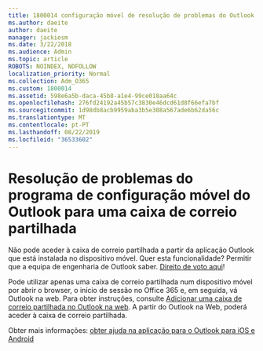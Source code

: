 ```yaml
---
title: 1800014 configuração móvel de resolução de problemas do Outlook para uma caixa de correio partilhada
ms.author: daeite
author: daeite
manager: jackiesm
ms.date: 3/22/2018
ms.audience: Admin
ms.topic: article
ROBOTS: NOINDEX, NOFOLLOW
localization_priority: Normal
ms.collection: Adm_O365
ms.custom: 1800014
ms.assetid: 598e6a5b-daca-45b8-a1e4-99ce018aa64c
ms.openlocfilehash: 276fd24192a45b57c3830e46dcd61d8f66efa7bf
ms.sourcegitcommit: 1d98db8acb9959aba3b5e308a567ade6b62da56c
ms.translationtype: MT
ms.contentlocale: pt-PT
ms.lasthandoff: 08/22/2019
ms.locfileid: "36533602"
---
```

# <a name="troubleshooting-outlook-mobile-setup-for-a-shared-mailbox"></a>Resolução de problemas do programa de configuração móvel do Outlook para uma caixa de correio partilhada

Não pode aceder à caixa de correio partilhada a partir da aplicação Outlook que está instalada no dispositivo móvel. Quer esta funcionalidade? Permitir que a equipa de engenharia de Outlook saber. [Direito de voto aqui](https://go.microsoft.com/fwlink/?linked=862116)!
  
Pode utilizar apenas uma caixa de correio partilhada num dispositivo móvel por abrir o browser, o início de sessão no Office 365 e, em seguida, vá Outlook na web. Para obter instruções, consulte [Adicionar uma caixa de correio partilhada no Outlook na web](https://support.office.com/article/add-a-shared-mailbox-to-outlook-on-the-web-98b5a90d-4e38-415d-a030-f09a4cd28207). A partir do Outlook na Web, poderá aceder à caixa de correio partilhada.
  
Obter mais informações: [obter ajuda na aplicação para o Outlook para iOS e Android](https://support.office.com/article/Get-in-app-help-for-Outlook-for-iOS-and-Android-218a22d1-9fa5-4889-b689-de1c63493243)
  

